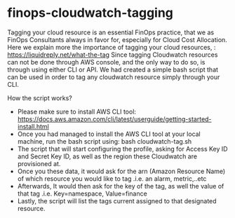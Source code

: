 # finops-cloudwatch-tagging

Tagging your cloud resource is an essential FinOps practice, that we as FinOps Consultants always in favor for, especially for Cloud Cost Allocation.
Here we explain more the importance of tagging your cloud resources, : https://liquidreply.net/what-the-tag
Since tagging Cloudwatch resources can not be done through AWS console, and the only way to do so, is through using 
either CLI or API.
We had created a simple bash script that can be used in order to tag any cloudwatch resource simply through your CLI.

How the script works?

- Please make sure to install AWS CLI tool: https://docs.aws.amazon.com/cli/latest/userguide/getting-started-install.html
- Once you had managed to install the AWS CLI tool at your local machine, run the bash script using: bash cloudwatch-tag.sh
- The script that will start configuring the profile, asking for Access Key ID and Secret Key ID, as well as the region these Cloudwatch are provisioned at. 
- Once you these data, it would ask for the arn (Amazon Resource Name) of which resource you would like to tag .i.e. an alarm, metric,..etc
- Afterwards, It would then ask for the key of the tag, as well the value of that tag .i.e. Key=namespace, Value=finance
- Lastly, the script will list the tags current assigned to that designated resource. 

